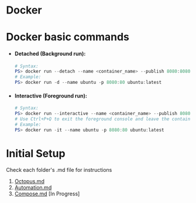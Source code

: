 # Docker

# Docker basic commands
* #### Detached (Background run):
    ```powershell
    # Syntax:
    PS> docker run --detach --name <container_name> --publish 8080:8080 --env <required_environment_variable>  <image_name:tag>
    # Example:
    PS> docker run -d --name ubuntu -p 8080:80 ubuntu:latest
    ``` 
* #### Interactive (Foreground run):
    ```powershell
    # Syntax:
    PS> docker run --interactive --name <container_name> --publish 8080:8080 --env <required_environment_variable>  <image_name:tag>
    # Use Ctrl+P+Q to exit the foreground console and leave the container running in the background
    # Example:
    PS> docker run -it --name ubuntu -p 8080:80 ubuntu:latest
    ```

# Initial Setup
Check each folder's .md file for instructions

1. [Octopus.md](./Octopus%20Container/Octopus.md)
2. [Automation.md](./Automation/Automation.md)
3. [Compose.md](./Compose/Compose.md) [In Progress]
